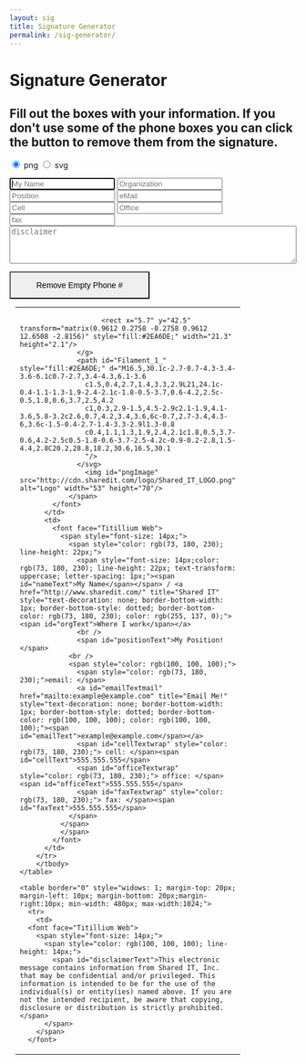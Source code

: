 ```yaml
---
layout: sig
title: Signature Generator
permalink: /sig-generator/
---
```


# Signature Generator

## Fill out the boxes with your information. If you don't use some of the phone boxes you can click the button to remove them from the signature.
<input id="png" type="radio" name="image" value="png" checked> png <input id="svg" type="radio" name="image" value="svg"> svg

<input type="text" name="Name" id="name" placeholder="My Name" data-span="nameText" autofocus required>
<input type="text" name="Org" id="org" placeholder="Organization" list="orglist" data-span="orgText"><datalist id="orglist"><option value="Shared IT, Inc."/><option value="Shared Med, LLC."/></datalist>
<input type="text" name="position" id="position" placeholder="Position" data-span="positionText">
<input type="email" name="email" id="email" placeholder="eMail" data-span="emailText">
<input type="tel" name="cell" id="cell" placeholder="Cell" data-span="cellText">
<input type="tel" name="office" id="office" placeholder="Office" data-span="officeText">
<input type="tel" name="fax" id="fax" placeholder="fax" data-span="faxText">

<textarea name="discliamer" id="disclaimer" placeholder="disclaimer" data-span="disclaimerText" rows="4" style="width:100%;"></textarea>

<button id="remove" style="display: inline-block;  margin: 0 10px 0 0;  padding: 15px 45px;  font-size: 14px;   line-height: 1;  appearance: none;  box-shadow: none;  border-radius: 0;">Remove Empty Phone #</button>

<div>
    <table border="0" style="widows: 1; margin-top: 5px; margin-left: 10px; margin-bottom: 20px; margin-right: 10px; min-width: 480px; max-width:1024;">
      <tbody>
        <tr height="70">
          <td width="70">
            <font face="Titillium Web">
                <span style="font-size: 14px;">
                  <svg version="1.1" id="svgImage" xmlns="http://www.w3.org/2000/svg" xmlns:xlink="http://www.w3.org/1999/xlink" x="0px" y="0px"
                  	  viewBox="0 0 48.5 64.1"  xml:space="preserve" style="width: 60px;display:none;">
                  <g>
                  	<path style="fill:#30A5DE;" d="M26.3,47.4c0.5-1.7,2.4-3.3,4-3.9C37.1,40.9,42,35.5,44,28.7c3.4-11.9-3.4-24.4-15.3-27.8
                  		C16.8-2.6,4.3,4.3,0.9,16.2c-2,6.9-0.7,14.1,3.6,19.8c1,1.4,1.8,3.8,1.3,5.5l2.3,0.7c0.7-2.5-0.3-5.7-1.7-7.6
                  		c-3.8-5.1-5-11.5-3.3-17.7C6.3,6.2,17.4,0.1,28,3.2C38.7,6.3,44.8,17.4,41.7,28c-1.8,6.1-6.2,10.9-12.2,13.2
                  		c-2.2,0.8-4.7,3-5.5,5.5L26.3,47.4z"/>
                  	<line style="fill:#2EA6DE;" x1="5.4" y1="44.5" x2="24.9" y2="50.2"/>
                  	<path style="fill:#2EA6DE;" d="M4.9,46.4L24.3,52c0.6,0.2,1.4-0.5,1.7-1.5c0.3-1,0-2-0.6-2.2L5.9,42.6c-0.6-0.2-1.4,0.5-1.7,1.5
                  		C3.9,45.2,4.2,46.2,4.9,46.4"/>
                  	<line style="fill:#2EA6DE;" x1="4.4" y1="47.9" x2="23.9" y2="53.6"/>
                  	<path style="fill:#2EA6DE;" d="M3.9,49.8l19.5,5.6c0.6,0.2,1.4-0.5,1.7-1.5c0.3-1,0-2-0.6-2.2L4.9,46c-0.6-0.2-1.4,0.5-1.7,1.5
                  		C3,48.6,3.2,49.6,3.9,49.8"/>
                  	<line style="fill:#2EA6DE;" x1="3.3" y1="51.4" x2="22.8" y2="57"/>
                  	<path style="fill:#2EA6DE;" d="M2.8,53.2l19.5,5.7c0.6,0.2,1.4-0.5,1.7-1.5c0.3-1,0-2-0.6-2.2L3.8,49.5C3.2,49.3,2.4,50,2.2,51
                  		C1.9,52.1,2.1,53.1,2.8,53.2"/>
                  	<path style="fill:#2EA6DE;" d="M3.7,54.7c1.6,2.8,4.1,5,7.3,5.9c3.2,0.9,6.5,0.4,9.4-1.1L3.7,54.7z"/>
                  	<line style="fill:#2EA6DE;" x1="16.3" y1="43.6" x2="20" y2="30.9"/>
                  	<line style="fill:none;stroke:#2EA6DE;stroke-width:2;stroke-miterlimit:10;" x1="16.3" y1="43.6" x2="20" y2="30.9"/>

                  		<rect x="5.7" y="42.5" transform="matrix(0.9612 0.2758 -0.2758 0.9612 12.6508 -2.8156)" style="fill:#2EA6DE;" width="21.3" height="2.1"/>
                  </g>
                  <path id="Filament_1_" style="fill:#2EA6DE;" d="M16.5,30.1c-2.7-0.7-4.3-3.4-3.6-6.1c0.7-2.7,3.4-4.3,6.1-3.6
                  	c1.5,0.4,2.7,1.4,3.3,2.9L21,24.1c-0.4-1.1-1.3-1.9-2.4-2.1c-1.8-0.5-3.7,0.6-4.2,2.5c-0.5,1.8,0.6,3.7,2.5,4.2
                  	c1,0.3,2.9-1.5,4.5-2.9c2.1-1.9,4.1-3.6,5.8-3.2c2.6,0.7,4.2,3.4,3.6,6c-0.7,2.7-3.4,4.3-6,3.6c-1.5-0.4-2.7-1.4-3.3-2.9l1.3-0.8
                  	c0.4,1.1,1.3,1.9,2.4,2.1c1.8,0.5,3.7-0.6,4.2-2.5c0.5-1.8-0.6-3.7-2.5-4.2c-0.9-0.2-2.8,1.5-4.4,2.8C20.2,28.8,18.2,30.6,16.5,30.1
                  	"/>
                  </svg>
                    <img id="pngImage" src="http://cdn.sharedit.com/logo/Shared_IT_LOGO.png" alt="Logo" width="53" height="70"/>
                </span>
            </font>
          </td>
          <td>
            <font face="Titillium Web">
              <span style="font-size: 14px;">
                <span style="color: rgb(73, 180, 230); line-height: 22px;">
                  <span style="font-size: 14px;color: rgb(73, 180, 230); line-height: 22px; text-transform: uppercase; letter-spacing: 1px;"><span id="nameText">My Name</span></span> / <a href="http://www.sharedit.com/" title="Shared IT" style="text-decoration: none; border-bottom-width: 1px; border-bottom-style: dotted; border-bottom-color: rgb(73, 180, 230); color: rgb(255, 137, 0);"><span id="orgText">Where I work</span></a>
                  <br />
                  <span id="positionText">My Position!</span>
                <br />
                <span style="color: rgb(100, 100, 100);">
                  <span style="color: rgb(73, 180, 230);">email: </span>
                  <a id="emailTextmail" href="mailto:example@example.com" title="Email Me!" style="text-decoration: none; border-bottom-width: 1px; border-bottom-style: dotted; border-bottom-color: rgb(100, 100, 100); color: rgb(100, 100, 100);"><span id="emailText">example@example.com</span></a>
                  <span id="cellTextwrap" style="color: rgb(73, 180, 230);"> cell: </span><span id="cellText">555.555.555</span>
                  <span id="officeTextwrap" style="color: rgb(73, 180, 230);"> office: </span><span id="officeText">555.555.555</span>
                  <span id="faxTextwrap" style="color: rgb(73, 180, 230);"> fax: </span><span id="faxText">555.555.555</span>
                </span>
              </span>
              </span>
            </font>
          </td>
        </tr>
        </tbody>
    </table>

    <table border="0" style="widows: 1; margin-top: 20px; margin-left: 10px; margin-bottom: 20px;margin-right:10px; min-width: 480px; max-width:1024;">
      <tr>
        <td>
      <font face="Titillium Web">
        <span style="font-size: 14px;">
          <span style="color: rgb(100, 100, 100); line-height: 14px;">
            <span id="disclaimerText">This electronic message contains information from Shared IT, Inc. that may be confidential and/or privileged. This information is intended to be for the use of the individual(s) or entity(ies) named above. If you are not the intended recipient, be aware that copying, disclosure or distribution is strictly prohibited.</span>
          </span>
        </span>
      </font>
  </td>
  </tr>
</table>
</div>
